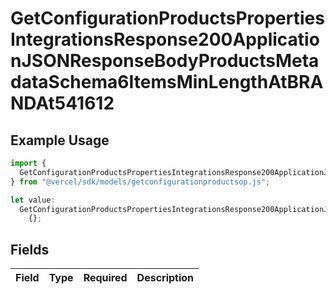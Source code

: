 # GetConfigurationProductsPropertiesIntegrationsResponse200ApplicationJSONResponseBodyProductsMetadataSchema6ItemsMinLengthAtBRANDAt541612

## Example Usage

```typescript
import {
  GetConfigurationProductsPropertiesIntegrationsResponse200ApplicationJSONResponseBodyProductsMetadataSchema6ItemsMinLengthAtBRANDAt541612,
} from "@vercel/sdk/models/getconfigurationproductsop.js";

let value:
  GetConfigurationProductsPropertiesIntegrationsResponse200ApplicationJSONResponseBodyProductsMetadataSchema6ItemsMinLengthAtBRANDAt541612 =
    {};
```

## Fields

| Field       | Type        | Required    | Description |
| ----------- | ----------- | ----------- | ----------- |